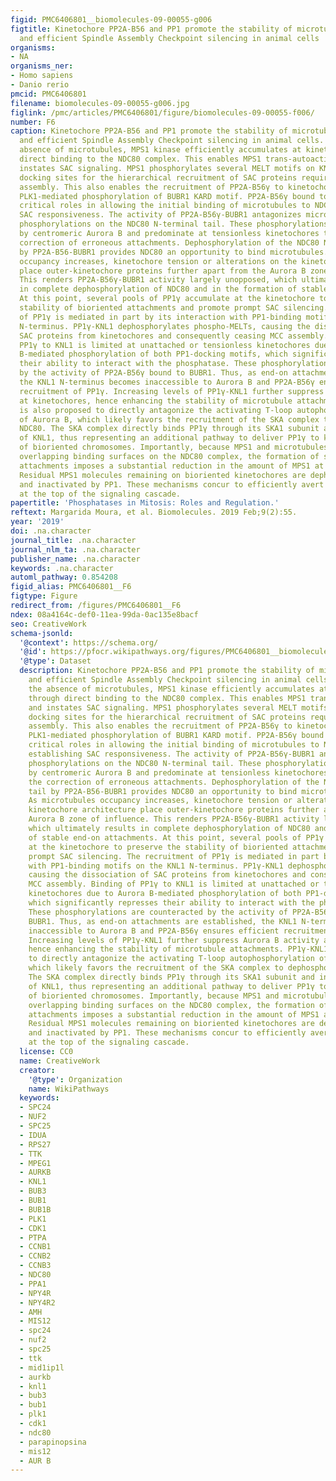 ```yaml
---
figid: PMC6406801__biomolecules-09-00055-g006
figtitle: Kinetochore PP2A-B56 and PP1 promote the stability of microtubule attachments
  and efficient Spindle Assembly Checkpoint silencing in animal cells
organisms:
- NA
organisms_ner:
- Homo sapiens
- Danio rerio
pmcid: PMC6406801
filename: biomolecules-09-00055-g006.jpg
figlink: /pmc/articles/PMC6406801/figure/biomolecules-09-00055-f006/
number: F6
caption: Kinetochore PP2A-B56 and PP1 promote the stability of microtubule attachments
  and efficient Spindle Assembly Checkpoint silencing in animal cells. (A,B) In the
  absence of microtubules, MPS1 kinase efficiently accumulates at kinetochores through
  direct binding to the NDC80 complex. This enables MPS1 trans-autoactivation and
  instates SAC signaling. MPS1 phosphorylates several MELT motifs on KNL1, generating
  docking sites for the hierarchical recruitment of SAC proteins required for MCC
  assembly. This also enables the recruitment of PP2A-B56γ to kinetochores, following
  PLK1-mediated phosphorylation of BUBR1 KARD motif. PP2A-B56γ bound to BUBR1 has
  critical roles in allowing the initial binding of microtubules to NDC80 and in establishing
  SAC responsiveness. The activity of PP2A-B56γ-BUBR1 antagonizes microtubule-destabilizing
  phosphorylations on the NDC80 N-terminal tail. These phosphorylations are catalyzed
  by centromeric Aurora B and predominate at tensionless kinetochores to enable the
  correction of erroneous attachments. Dephosphorylation of the NDC80 N-terminal tail
  by PP2A-B56-BUBR1 provides NDC80 an opportunity to bind microtubules. (C,D) As microtubules
  occupancy increases, kinetochore tension or alterations on the kinetochore architecture
  place outer-kinetochore proteins further apart from the Aurora B zone of influence.
  This renders PP2A-B56γ-BUBR1 activity largely unopposed, which ultimately results
  in complete dephosphorylation of NDC80 and in the formation of stable end-on attachments.
  At this point, several pools of PP1γ accumulate at the kinetochore to preserve the
  stability of bioriented attachments and promote prompt SAC silencing. The recruitment
  of PP1γ is mediated in part by its interaction with PP1-binding motifs on the KNL1
  N-terminus. PP1γ-KNL1 dephosphorylates phospho-MELTs, causing the dissociation of
  SAC proteins from kinetochores and consequently ceasing MCC assembly. Binding of
  PP1γ to KNL1 is limited at unattached or tensionless kinetochores due to Aurora
  B-mediated phosphorylation of both PP1-docking motifs, which significantly represses
  their ability to interact with the phosphatase. These phosphorylations are counteracted
  by the activity of PP2A-B56γ bound to BUBR1. Thus, as end-on attachments are established,
  the KNL1 N-terminus becomes inaccessible to Aurora B and PP2A-B56γ ensures efficient
  recruitment of PP1γ. Increasing levels of PP1γ-KNL1 further suppress Aurora B activity
  at kinetochores, hence enhancing the stability of microtubule attachments. PP1γ-KNL1
  is also proposed to directly antagonize the activating T-loop autophosphorylation
  of Aurora B, which likely favors the recruitment of the SKA complex to dephosphorylated
  NDC80. The SKA complex directly binds PP1γ through its SKA1 subunit and independently
  of KNL1, thus representing an additional pathway to deliver PP1γ to kinetochores
  of bioriented chromosomes. Importantly, because MPS1 and microtubules have partially
  overlapping binding surfaces on the NDC80 complex, the formation of stable end-on
  attachments imposes a substantial reduction in the amount of MPS1 at kinetochores.
  Residual MPS1 molecules remaining on bioriented kinetochores are dephosphorylated
  and inactivated by PP1. These mechanisms concur to efficiently avert SAC function
  at the top of the signaling cascade.
papertitle: 'Phosphatases in Mitosis: Roles and Regulation.'
reftext: Margarida Moura, et al. Biomolecules. 2019 Feb;9(2):55.
year: '2019'
doi: .na.character
journal_title: .na.character
journal_nlm_ta: .na.character
publisher_name: .na.character
keywords: .na.character
automl_pathway: 0.854208
figid_alias: PMC6406801__F6
figtype: Figure
redirect_from: /figures/PMC6406801__F6
ndex: 08a4164c-def0-11ea-99da-0ac135e8bacf
seo: CreativeWork
schema-jsonld:
  '@context': https://schema.org/
  '@id': https://pfocr.wikipathways.org/figures/PMC6406801__biomolecules-09-00055-g006.html
  '@type': Dataset
  description: Kinetochore PP2A-B56 and PP1 promote the stability of microtubule attachments
    and efficient Spindle Assembly Checkpoint silencing in animal cells. (A,B) In
    the absence of microtubules, MPS1 kinase efficiently accumulates at kinetochores
    through direct binding to the NDC80 complex. This enables MPS1 trans-autoactivation
    and instates SAC signaling. MPS1 phosphorylates several MELT motifs on KNL1, generating
    docking sites for the hierarchical recruitment of SAC proteins required for MCC
    assembly. This also enables the recruitment of PP2A-B56γ to kinetochores, following
    PLK1-mediated phosphorylation of BUBR1 KARD motif. PP2A-B56γ bound to BUBR1 has
    critical roles in allowing the initial binding of microtubules to NDC80 and in
    establishing SAC responsiveness. The activity of PP2A-B56γ-BUBR1 antagonizes microtubule-destabilizing
    phosphorylations on the NDC80 N-terminal tail. These phosphorylations are catalyzed
    by centromeric Aurora B and predominate at tensionless kinetochores to enable
    the correction of erroneous attachments. Dephosphorylation of the NDC80 N-terminal
    tail by PP2A-B56-BUBR1 provides NDC80 an opportunity to bind microtubules. (C,D)
    As microtubules occupancy increases, kinetochore tension or alterations on the
    kinetochore architecture place outer-kinetochore proteins further apart from the
    Aurora B zone of influence. This renders PP2A-B56γ-BUBR1 activity largely unopposed,
    which ultimately results in complete dephosphorylation of NDC80 and in the formation
    of stable end-on attachments. At this point, several pools of PP1γ accumulate
    at the kinetochore to preserve the stability of bioriented attachments and promote
    prompt SAC silencing. The recruitment of PP1γ is mediated in part by its interaction
    with PP1-binding motifs on the KNL1 N-terminus. PP1γ-KNL1 dephosphorylates phospho-MELTs,
    causing the dissociation of SAC proteins from kinetochores and consequently ceasing
    MCC assembly. Binding of PP1γ to KNL1 is limited at unattached or tensionless
    kinetochores due to Aurora B-mediated phosphorylation of both PP1-docking motifs,
    which significantly represses their ability to interact with the phosphatase.
    These phosphorylations are counteracted by the activity of PP2A-B56γ bound to
    BUBR1. Thus, as end-on attachments are established, the KNL1 N-terminus becomes
    inaccessible to Aurora B and PP2A-B56γ ensures efficient recruitment of PP1γ.
    Increasing levels of PP1γ-KNL1 further suppress Aurora B activity at kinetochores,
    hence enhancing the stability of microtubule attachments. PP1γ-KNL1 is also proposed
    to directly antagonize the activating T-loop autophosphorylation of Aurora B,
    which likely favors the recruitment of the SKA complex to dephosphorylated NDC80.
    The SKA complex directly binds PP1γ through its SKA1 subunit and independently
    of KNL1, thus representing an additional pathway to deliver PP1γ to kinetochores
    of bioriented chromosomes. Importantly, because MPS1 and microtubules have partially
    overlapping binding surfaces on the NDC80 complex, the formation of stable end-on
    attachments imposes a substantial reduction in the amount of MPS1 at kinetochores.
    Residual MPS1 molecules remaining on bioriented kinetochores are dephosphorylated
    and inactivated by PP1. These mechanisms concur to efficiently avert SAC function
    at the top of the signaling cascade.
  license: CC0
  name: CreativeWork
  creator:
    '@type': Organization
    name: WikiPathways
  keywords:
  - SPC24
  - NUF2
  - SPC25
  - IDUA
  - RPS27
  - TTK
  - MPEG1
  - AURKB
  - KNL1
  - BUB3
  - BUB1
  - BUB1B
  - PLK1
  - CDK1
  - PTPA
  - CCNB1
  - CCNB2
  - CCNB3
  - NDC80
  - PPA1
  - NPY4R
  - NPY4R2
  - AMH
  - MIS12
  - spc24
  - nuf2
  - spc25
  - ttk
  - mid1ip1l
  - aurkb
  - knl1
  - bub3
  - bub1
  - plk1
  - cdk1
  - ndc80
  - parapinopsina
  - mis12
  - AUR B
---
```

